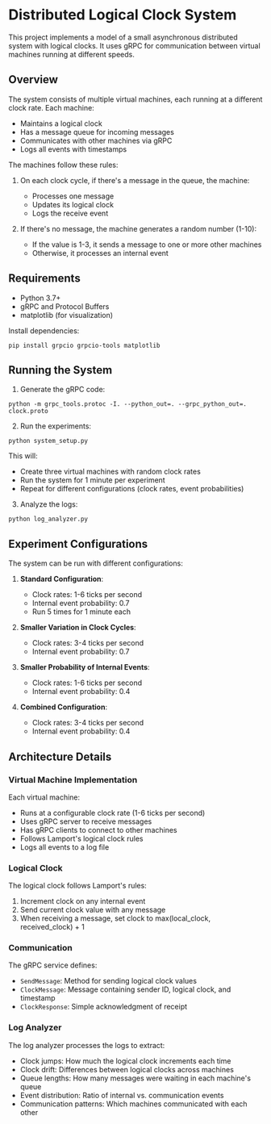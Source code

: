 # Distributed Logical Clock System

This project implements a model of a small asynchronous distributed system with logical clocks. It uses gRPC for communication between virtual machines running at different speeds.

## Overview

The system consists of multiple virtual machines, each running at a different clock rate. Each machine:
- Maintains a logical clock
- Has a message queue for incoming messages
- Communicates with other machines via gRPC
- Logs all events with timestamps

The machines follow these rules:
1. On each clock cycle, if there's a message in the queue, the machine:
   - Processes one message
   - Updates its logical clock
   - Logs the receive event

2. If there's no message, the machine generates a random number (1-10):
   - If the value is 1-3, it sends a message to one or more other machines
   - Otherwise, it processes an internal event

## Requirements

- Python 3.7+
- gRPC and Protocol Buffers
- matplotlib (for visualization)

Install dependencies:
```
pip install grpcio grpcio-tools matplotlib
```

## Running the System

1. Generate the gRPC code:
```
python -m grpc_tools.protoc -I. --python_out=. --grpc_python_out=. clock.proto
```

2. Run the experiments:
```
python system_setup.py
```

This will:
- Create three virtual machines with random clock rates
- Run the system for 1 minute per experiment
- Repeat for different configurations (clock rates, event probabilities)

3. Analyze the logs:
```
python log_analyzer.py
```

## Experiment Configurations

The system can be run with different configurations:

1. **Standard Configuration**: 
   - Clock rates: 1-6 ticks per second
   - Internal event probability: 0.7
   - Run 5 times for 1 minute each

2. **Smaller Variation in Clock Cycles**:
   - Clock rates: 3-4 ticks per second
   - Internal event probability: 0.7

3. **Smaller Probability of Internal Events**:
   - Clock rates: 1-6 ticks per second
   - Internal event probability: 0.4

4. **Combined Configuration**:
   - Clock rates: 3-4 ticks per second
   - Internal event probability: 0.4

## Architecture Details

### Virtual Machine Implementation

Each virtual machine:
- Runs at a configurable clock rate (1-6 ticks per second)
- Uses gRPC server to receive messages
- Has gRPC clients to connect to other machines
- Follows Lamport's logical clock rules
- Logs all events to a log file

### Logical Clock

The logical clock follows Lamport's rules:
1. Increment clock on any internal event
2. Send current clock value with any message
3. When receiving a message, set clock to max(local_clock, received_clock) + 1

### Communication

The gRPC service defines:
- `SendMessage`: Method for sending logical clock values
- `ClockMessage`: Message containing sender ID, logical clock, and timestamp
- `ClockResponse`: Simple acknowledgment of receipt

### Log Analyzer

The log analyzer processes the logs to extract:
- Clock jumps: How much the logical clock increments each time
- Clock drift: Differences between logical clocks across machines
- Queue lengths: How many messages were waiting in each machine's queue
- Event distribution: Ratio of internal vs. communication events
- Communication patterns: Which machines communicated with each other
